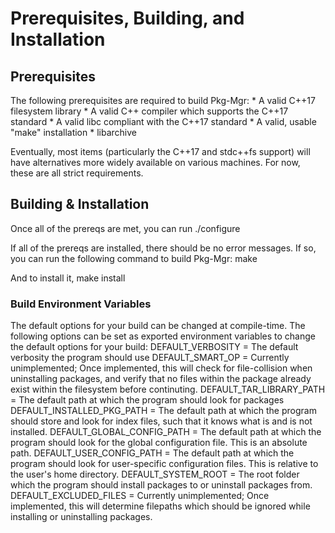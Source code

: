 # Prerequisites, Building, and Installation

## Prerequisites
The following prerequisites are required to build Pkg-Mgr:
    * A valid C++17 filesystem library
    * A valid C++ compiler which supports the C++17 standard
    * A valid libc compliant with the C++17 standard
    * A valid, usable "make" installation
    * libarchive

Eventually, most items (particularly the C++17 and stdc++fs support) will have alternatives more widely available on various machines. For now, these are all strict requirements.

## Building & Installation
Once all of the prereqs are met, you can run
    ./configure

If all of the prereqs are installed, there should be no error messages. If so, you can run the following command to build Pkg-Mgr:
    make

And to install it,
    make install

### Build Environment Variables
The default options for your build can be changed at compile-time. The following options can be set as exported environment variables to change the default options for your build:
    DEFAULT_VERBOSITY = The default verbosity the program should use
    DEFAULT_SMART_OP = Currently unimplemented; Once implemented, this will check for file-collision when uninstalling packages, and verify that no files within the package already exist within the filesystem before continuting.
    DEFAULT_TAR_LIBRARY_PATH = The default path at which the program should look for packages
    DEFAULT_INSTALLED_PKG_PATH = The default path at which the program should store and look for index files, such that it knows what is and is not installed.
    DEFAULT_GLOBAL_CONFIG_PATH = The default path at which the program should look for the global configuration file. This is an absolute path.
    DEFAULT_USER_CONFIG_PATH = The default path at which the program should look for user-specific configuration files. This is relative to the user's home directory.
    DEFAULT_SYSTEM_ROOT = The root folder which the program should install packages to or uninstall packages from.
    DEFAULT_EXCLUDED_FILES = Currently unimplemented; Once implemented, this will determine filepaths which should be ignored while installing or uninstalling packages.
